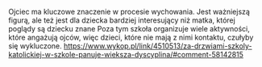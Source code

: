 Ojciec ma kluczowe znaczenie w procesie wychowania. Jest ważniejszą figurą, ale też jest dla dziecka bardziej interesujący niż matka, której poglądy są dziecku znane 
Poza tym szkoła organizuje wiele aktywności, które angażują ojców, więc dzieci, które nie mają z nimi kontaktu, czułyby się wykluczone. https://www.wykop.pl/link/4510513/za-drzwiami-szkoly-katolickiej-w-szkole-panuje-wieksza-dyscyplina/#comment-58142815

